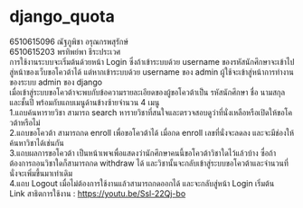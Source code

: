 # django_quota
6510615096  ณัฐภูพิชา อรุณกรพสุรักษ์  
6510615203 พรทิพย์พา ธีระประเวศ  
การใช้งานระบบจะเริ่มต้นด้วยหน้า Login ซึ่งถ้าเข้าระบบด้วย username ของรหัสนักศึกษาจะเข้าไปสู่หน้าของเว็บขอโควต้าได้ แต่หากเข้าระบบด้วย username ของ admin ผู้ใช้จะเข้าสู่หน้าการทำงานของระบบ admin ของ django  
เมื่อเข้าสู่ระบบขอโควต้าจะพบกับข้อความรายละเอียดของผู้ขอโควต้าเป็น รหัสนักศึกษา ชื่อ นามสกุล และชั้นปี พร้อมกับแถบเมนูด้านข้างซ้ายจำนวน 4 เมนู  
1.แถบค้นหารายวิชา สามารถ search หารายวิชาที่สนใจและตรวจสอบดูว่าที่นั่งเหลือหรือเปิดให้ขอโควต้าหรือไม่  
2.แถบขอโควต้า สามารถกด enroll เพื่อขอโควต้าได้ เมื่อกด enroll เลขที่นั่งจะลดลง และจะมีช่องให้ค้นหาวิชาได้เช่นกัน  
3.แถบผลการขอโควต้า เป็นหน้าเพจเพื่อแสดงว่านักศึกษาคนนี้ขอโควต้าวิชาใดไว้แล้วบ้าง ซื่อถ้าต้องการถอนวิชาใดก็สามารถกด withdraw ได้ และวิชานั้นจะกลับเข้าสู่ระบบขอโควต้าและจำนวนที่นั่งจะเพิ่มขึ้นมาเท่าเดิม  
4.แถบ Logout เมื่อไม่ต้องการใช้งานแล้วสามารถกดออกได้ และจะกลับสู่หน้า Login เริ่มต้น  
Link สาธิตการใช้งาน : https://youtu.be/Ssl-22Qj-bo
